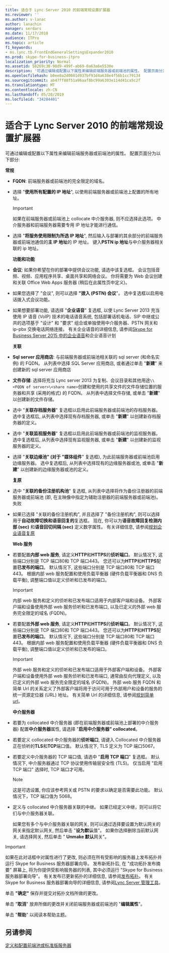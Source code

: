 ```yaml
---
title: 适合于 Lync Server 2010 的前端常规设置扩展器
ms.reviewer: ''
ms.author: v-lanac
author: lanachin
manager: serdars
ms.date: 11/17/2018
audience: ITPro
ms.topic: article
f1_keywords:
- ms.lync.tb.FrontEndGeneralSettingsExpander2010
ms.prod: skype-for-business-itpro
localization_priority: Normal
ms.assetid: 58269c38-98d9-499f-ab69-6a63a6e5530e
description: '可通过编辑或配置以下属性来编辑前端服务器或前端池的属性。 配置页面分为以下部分:'
ms.openlocfilehash: b0ee8a2d0081d937bf93d4a638e4f56b1cc79134
ms.sourcegitcommit: ab47ff88f51a96aaf8bc99a6303e114d41ca5c2f
ms.translationtype: MT
ms.contentlocale: zh-CN
ms.lasthandoff: 05/20/2019
ms.locfileid: "34284401"
---
```

# <a name="front-end-general-settings-expander-for-lync-server-2010"></a>适合于 Lync Server 2010 的前端常规设置扩展器

可通过编辑或配置以下属性来编辑前端服务器或前端池的属性。 配置页面分为以下部分:

 **常规**

- **FQDN**: 前端服务器或前端池的完全限定的域名。

- 选择 "**使用所有配置的 IP 地址**", 以使用前端服务器或前端池上配置的所有地址。

    > [!IMPORTANT]
    > 如果在前端服务器或前端池上 collocate 中介服务器, 则不应选择此选项。 中介服务器和前端服务器需要专用 IP 地址才能进行通信。

- 选择 "**将服务使用限制为所选 IP 地址**", 然后输入与部署的其余部分的前端服务器或前端池通信的**主 IP 地址**的 IP 地址。 键入**PSTN ip 地址**与中介服务器相关联的 ip 地址。

    **功能和功能**

- **会议**: 如果你希望在你的部署中提供会议功能, 请选中该复选框。 会议包括音频、视频、应用程序共享、桌面共享和网络会议。 你将需要为 Web 会议创建和关联 Office Web Apps 服务器 (稍后在此属性页中定义)。

- 如果您选择了 "会议", 则可以选择 **"拨入 (PSTN) 会议**"。 选中复选框以启用电话拨入式会议功能。

- 如果想要部署功能, 请选择 "**企业语音**" 复选框, 以使 Lync Server 2013 充当使用 IP 语音 (VoIP) 技术的电话语音系统, 包括部署话机电话、SIP 中继或公共的选项基于 "设计" 和 "要求" 组合或单独使用中介服务器、PSTN 网关和 ip-pbx 交换电话网络连接。 有关企业语音的详细信息, 请参阅[Skype for Business Server 2015 中的](../../plan-your-deployment/enterprise-voice-solution/enterprise-voice.md)[企业语音](https://technet.microsoft.com/library/c9da8099-6f4f-4346-ac67-f041bb96072c.aspx)和企业语音计划

    **关联**

- **Sql server 应用商店**: 与前端服务器或前端池相关联的 sql server (和命名实例) 的 FQDN。 从列表中选择 SQL Server 应用商店, 或者通过单击 "**新建**" 来创建新的 sql server 应用商店

- **文件存储**: 选择将充当 Lync server 2013 为复制、会议目录和其他用途`\\<FQDN of server>\<share name>`创建和使用的共享文件的文件存储位置的服务器和共享 (采用的格式) 的 FQDN。 从列表中选择文件存储, 或单击 "**新建**" 以创建新的文件存储。

- 选中 "**关联存档服务器**" 复选框以启用此前端服务器或前端池的存档服务器。 选中复选框后, 从列表中选择现有存档服务器, 或单击 "**新建**" 以创建新存档服务器的定义。

- 选中 "**关联监视服务器**" 复选框以启用此前端服务器或前端池的监视服务器。 选中复选框后, 从列表中选择现有监视服务器, 或单击 "**新建**" 以创建新的监视服务器的定义。

- 选择 "**关联边缘池" (对于 "媒体组件**" 复选框), 为此前端服务器或前端池启用边缘服务器。 选中复选框后, 从列表中选择现有的边缘服务器或池, 或单击 "**新建**" 以创建新的边缘服务器或池的定义。

  **复原**

- 选中 "**关联的备份注册机构池**" 复选框, 从列表中选择将作为备份注册器的前端服务器或前端池 (即, 在主映像中指定为辅助注册器的前端服务器或前端池)。失败

- 如果已选择 "关联的备份注册机构", 并且选择了 "备份注册机构", 则可以选择用于**自动故障切换和语音回复的**复选框。 现在, 你可以为**语音故障回复检测内部 (sec)** 和**语音回切间隔 (sec)** 定义数字属性。 有关详细信息, 请参阅[规划企业语音复原](https://technet.microsoft.com/library/ca116700-1055-4ca5-9b87-4c7f380c3655.aspx)

  **Web 服务**

- 若要配置**内部 web 服务**, 请定义**HTTP**和**HTTPS**的**侦听端口**。 默认情况下, 这些端口分别是 TCP 端口80和 TCP 端口443。 您还可以为**HTTP**和**HTTPS**配置**已发布的端口**。 默认情况下, 这些端口分别是 TCP 端口80和 TCP 端口443。 根据内部 web 服务配置和使用负载平衡器 (硬件负载平衡器和 DNS 负载平衡), 调整端口值以定义侦听和已发布的端口。

    > [!IMPORTANT]
    > 内部 web 服务和定义的侦听和已发布端口适用于内部客户端和设备。 外部客户端和设备使用外部 web 服务侦听和已发布端口, 以及已定义的外部 web 服务完全限定的域名 (FQDN)。

- 若要配置**外部 web 服务**, 请定义**HTTP**和**HTTPS**的**侦听端口**。 默认情况下, 这些端口分别是 TCP 端口80和 TCP 端口443。 您还可以为**HTTP**和**HTTPS**配置**已发布的端口**。 默认情况下, 这些端口分别是 TCP 端口80和 TCP 端口443。 根据内部 web 服务配置和使用负载平衡器 (硬件负载平衡器和 DNS 负载平衡), 调整端口值以定义侦听和已发布的端口。

    > [!IMPORTANT]
    > 外部 web 服务和定义的侦听和已发布端口适用于外部客户端和设备。 外部客户端和设备使用外部 web 服务侦听和已发布端口, 通常由反向代理定义, 以及已定义的外部 web 服务完全限定的域名 (FQDN)。 外部 web 服务 FQDN 和简单 Url 的关系定义了外部客户端将用于访问可用于外部用户和设备的服务的统一资源定位器 (URL) 地址。 有关简单 Url 的详细信息, 请参阅[规划简单 url](https://technet.microsoft.com/library/20e4f4b6-b7ff-4297-b00d-d1211ee800ac.aspx)。

  **中介服务器**

- 若要为 collocated 中介服务器 (即在前端服务器或前端池上部署的中介服务器) 配置**中介服务器**属性, 请选择 "**启用中介服务器" collocated**。

- 若要定义 collocated 中介服务器的**侦听端口**, 请键入 Collocated 中介服务器正在侦听的**TLS**和**TCP**端口值。 默认情况下, TLS 定义为 TCP 端口5067。

- 若要定义中介服务器的 TCP 端口值, 请选中 "**启用 TCP 端口**" 复选框。 默认情况下, 中介服务器通过 TCP 协议使用传输层安全性 (TLS)。 仅当启用 "启用 TCP 端口" 选择时, TCP 端口才可用。

    > [!NOTE]
    > 这是可选设置, 你应该参考网关或 PSTN 的要求以确定是否需要此功能。 默认情况下，TCP 端口值为 5068。

- 定义与 collocated 中介服务器关联的中继。 如果已经定义中继，则可以将它们与中介服务器关联。

    如果您有多个与中介服务器关联的网关, 则可以通过选择要设置为默认网关的网关来指定默认网关, 然后单击 "**设为默认**值"。 如果你选择删除当前默认网关, 请选择网关, 然后单击 " **Unmake 默认**网关"。

> [!IMPORTANT]
> 如果在此对话框中对属性进行了更改, 则必须在所有受影响的服务器上发布拓扑并运行 Skype for Business 服务器部署向导。 发布新拓扑后, 在 "成功拓扑发布摘要" 屏幕上, 将为你提供受影响服务器的列表, 其中必须运行 "Skype for Business 服务器部署向导"。 有关发布已更新拓扑的详细信息, 请参阅[发布拓扑](https://technet.microsoft.com/library/3b5a744b-b3a8-4538-a55e-e2e4f72dff47.aspx)。 有关 Skype for Business 服务器部署向导的详细信息, 请参阅[Lync Server 管理工具](https://technet.microsoft.com/library/9b006f93-4f3d-461d-89b8-e80a34fdb3c5.aspx)。

单击 **"确定"** 保存并提交对拓扑文档所做的更改。

单击 "**取消**" 放弃所做的更改并关闭前端服务器或前端池的 "**编辑属性**"。

单击 "**帮助**" 以阅读本帮助主题。

## <a name="see-also"></a>另请参阅

[定义和配置前端池或标准版服务器](https://technet.microsoft.com/library/713fc263-23dd-414a-b001-82932e4fe966.aspx)
